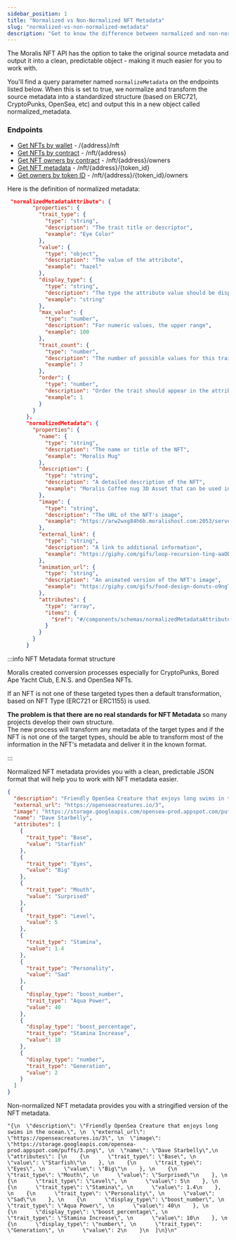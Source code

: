 ```yaml
---
sidebar_position: 1
title: "Normalized vs Non-Normalized NFT Metadata"
slug: "normalized-vs-non-normalized-metadata"
description: "Get to know the difference between normalized and non-normalized metadata to know which one suits your needs."
---
```


The Moralis NFT API has the option to take the original source metadata and output it into a clean, predictable object - making it much easier for you to work with.

You'll find a query parameter named `normalizeMetadata` on the endpoints listed below. When this is set to true, we normalize and transform the source metadata into a standardized structure (based on ERC721, CryptoPunks, OpenSea, etc) and output this in a new object called normalized_metadata.

### Endpoints

- [Get NFTs by wallet](/web3-data-api/reference/get-wallet-nfts) - /{address}/nft
- [Get NFTs by contract](/web3-data-api/reference/get-contract-nfts) - /nft/{address}
- [Get NFT owners by contract](/web3-data-api/reference/get-nft-owners) - /nft/{address}/owners
- [Get NFT metadata](/web3-data-api/reference/get-nft-metadata) - /nft/{address}/{token_id}
- [Get owners by token ID](/web3-data-api/reference/get-nft-token-id-owners) - /nft/{address}/{token_id}/owners

Here is the definition of normalized metadata:

```json json
 "normalizedMetadataAttribute": {
        "properties": {
          "trait_type": {
            "type": "string",
            "description": "The trait title or descriptor",
            "example": "Eye Color"
          },
          "value": {
            "type": "object",
            "description": "The value of the attribute",
            "example": "hazel"
          },
          "display_type": {
            "type": "string",
            "description": "The type the attribute value should be displayed as",
            "example": "string"
          },
          "max_value": {
            "type": "number",
            "description": "For numeric values, the upper range",
            "example": 100
          },
          "trait_count": {
            "type": "number",
            "description": "The number of possible values for this trait",
            "example": 7
          },
          "order": {
            "type": "number",
            "description": "Order the trait should appear in the attribute list.",
            "example": 1
          }
        }
      },
      "normalizedMetadata": {
        "properties": {
          "name": {
            "type": "string",
            "description": "The name or title of the NFT",
            "example": "Moralis Mug"
          },
          "description": {
            "type": "string",
            "description": "A detailed description of the NFT",
            "example": "Moralis Coffee nug 3D Asset that can be used in 3D worldspaces. This NFT is presented as a flat PNG, a Unity3D Prefab and a standard fbx."
          },
          "image": {
            "type": "string",
            "description": "The URL of the NFT's image",
            "example": "https://arw2wxg84h6b.moralishost.com:2053/server/files/tNJatzsHirx4V2VAep6sc923OYGxvkpBeJttR7Ks/de504bbadadcbe30c86278342fcf2560_moralismug.png"
          },
          "external_link": {
            "type": "string",
            "description": "A link to additional information",
            "example": "https://giphy.com/gifs/loop-recursion-ting-aaODAv1iuQdgI"
          },
          "animation_url": {
            "type": "string",
            "description": "An animated version of the NFT's image",
            "example": "https://giphy.com/gifs/food-design-donuts-o9ngTPVYW4qo8"
          },
          "attributes": {
            "type": "array",
            "items": {
              "$ref": "#/components/schemas/normalizedMetadataAttribute"
            }
          }
        }
      }
```

:::info NFT Metadata format structure

Moralis created conversion processes especially for CryptoPunks, Bored Ape Yacht Club, E.N.S. and OpenSea NFTs.

If an NFT is not one of these targeted types then a default transformation, based on NFT Type (ERC721 or ERC1155) is used.

**The problem is that there are no real standards for NFT Metadata** so many projects develop their own structure.  
The new process will transform any metadata of the target types and if the NFT is not one of the target types, should be able to transform most of the information in the NFT's metadata and deliver it in the known format.

:::

Normalized NFT metadata provides you with a clean, predictable JSON format that will help you to work with NFT metadata easier.

```json
{
  "description": "Friendly OpenSea Creature that enjoys long swims in the ocean.",
  "external_url": "https://openseacreatures.io/3",
  "image": "https://storage.googleapis.com/opensea-prod.appspot.com/puffs/3.png",
  "name": "Dave Starbelly",
  "attributes": [
    {
      "trait_type": "Base",
      "value": "Starfish"
    },
    {
      "trait_type": "Eyes",
      "value": "Big"
    },
    {
      "trait_type": "Mouth",
      "value": "Surprised"
    },
    {
      "trait_type": "Level",
      "value": 5
    },
    {
      "trait_type": "Stamina",
      "value": 1.4
    },
    {
      "trait_type": "Personality",
      "value": "Sad"
    },
    {
      "display_type": "boost_number",
      "trait_type": "Aqua Power",
      "value": 40
    },
    {
      "display_type": "boost_percentage",
      "trait_type": "Stamina Increase",
      "value": 10
    },
    {
      "display_type": "number",
      "trait_type": "Generation",
      "value": 2
    }
  ]
}
```

Non-normalized NFT metadata provides you with a stringified version of the NFT metadata.

```
"{\n  \"description\": \"Friendly OpenSea Creature that enjoys long swims in the ocean.\", \n  \"external_url\": \"https://openseacreatures.io/3\", \n  \"image\": \"https://storage.googleapis.com/opensea-prod.appspot.com/puffs/3.png\", \n  \"name\": \"Dave Starbelly\",\n  \"attributes\": [\n    {\n      \"trait_type\": \"Base\", \n      \"value\": \"Starfish\"\n    }, \n    {\n      \"trait_type\": \"Eyes\", \n      \"value\": \"Big\"\n    }, \n    {\n      \"trait_type\": \"Mouth\", \n      \"value\": \"Surprised\"\n    }, \n    {\n      \"trait_type\": \"Level\", \n      \"value\": 5\n    }, \n    {\n      \"trait_type\": \"Stamina\", \n      \"value\": 1.4\n    }, \n    {\n      \"trait_type\": \"Personality\", \n      \"value\": \"Sad\"\n    }, \n    {\n      \"display_type\": \"boost_number\", \n      \"trait_type\": \"Aqua Power\", \n      \"value\": 40\n    }, \n    {\n      \"display_type\": \"boost_percentage\", \n      \"trait_type\": \"Stamina Increase\", \n      \"value\": 10\n    }, \n    {\n      \"display_type\": \"number\", \n      \"trait_type\": \"Generation\", \n      \"value\": 2\n    }\n  ]\n}\n"
```
